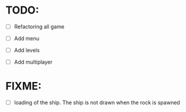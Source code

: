 # TODO:
- [ ] Refactoring all game
- [ ] Add menu
- [ ] Add levels
- [ ] Add multiplayer


# FIXME:
- [ ] loading of the ship. The ship is not drawn when the rock is spawned
